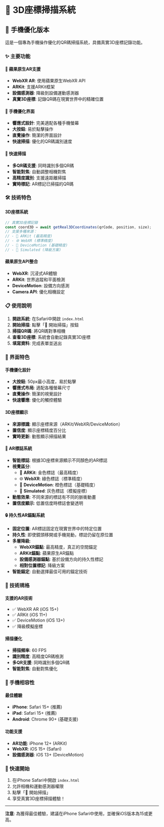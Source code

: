 # 🎯 3D座標掃描系統

## 📱 手機優化版本

這是一個專為手機操作優化的QR碼掃描系統，具備真實3D座標記錄功能。

### ✨ 主要功能

#### 🍎 蘋果原生AR支援
- **WebXR AR**: 使用蘋果原生WebXR API
- **ARKit**: 支援ARKit框架
- **設備感測器**: 降級到設備運動感測器
- **真實3D座標**: 記錄QR碼在現實世界中的精確位置

#### 📱 手機優化界面
- **響應式設計**: 完美適配各種手機螢幕
- **大按鈕**: 易於點擊操作
- **直覺操作**: 簡潔的界面設計
- **快速掃描**: 優化的QR碼識別速度

#### 🚀 快速掃描
- **多QR碼支援**: 同時識別多個QR碼
- **智能對焦**: 自動調整相機對焦
- **高精度識別**: 支援遠距離掃描
- **實時標記**: AR標記已掃描的QR碼

### 🛠️ 技術特色

#### 3D座標系統
```javascript
// 真實3D座標記錄
const coord3D = await getReal3DCoordinates(qrCode, position, size);
// 支援多種來源：
// - 🍎 ARKit (最高精度)
// - 🌐 WebXR (標準精度)  
// - 📱 DeviceMotion (基礎精度)
// - 🎲 Simulated (降級方案)
```

#### 蘋果原生API整合
- **WebXR**: 沉浸式AR體驗
- **ARKit**: 世界追蹤和平面檢測
- **DeviceMotion**: 設備方向感測
- **Camera API**: 優化相機設定

### 📋 使用說明

1. **開啟系統**: 在Safari中開啟 `index.html`
2. **開始掃描**: 點擊「📱 開始掃描」按鈕
3. **掃描QR碼**: 將QR碼對準相機
4. **查看3D座標**: 系統會自動記錄真實3D座標
5. **填寫資料**: 完成表單並送出

### 🎨 界面特色

#### 手機優化設計
- **大按鈕**: 50px最小高度，易於點擊
- **響應式布局**: 適配各種螢幕尺寸
- **直覺操作**: 簡潔的視覺設計
- **快速響應**: 優化的觸控體驗

#### 3D座標顯示
- **來源標識**: 顯示座標來源（ARKit/WebXR/DeviceMotion）
- **置信度**: 顯示座標精度百分比
- **實時更新**: 動態顯示掃描結果

#### 🎯 AR標誌系統
- **智能標誌**: 根據3D座標來源顯示不同顏色的AR標誌
- **視覺區分**: 
  - 🍎 **ARKit**: 金色標誌（最高精度）
  - 🌐 **WebXR**: 綠色標誌（標準精度）
  - 📱 **DeviceMotion**: 橙色標誌（基礎精度）
  - 🎲 **Simulated**: 灰色標誌（模擬座標）
- **動態效果**: 不同來源的標誌有不同的脈衝動畫
- **置信度顯示**: 低置信度時標誌會變透明

#### 🔒 持久性AR錨點系統
- **固定位置**: AR標誌固定在現實世界中的特定位置
- **持久性**: 即使鏡頭移開或手機晃動，標誌仍留在原位置
- **多層降級**: 
  - **WebXR錨點**: 最高精度，真正的空間錨定
  - **ARKit錨點**: 蘋果原生AR錨點
  - **設備感測器錨點**: 基於設備方向的持久性標記
  - **相對位置標記**: 降級方案
- **智能錨定**: 自動選擇最佳可用的錨定技術

### 🔧 技術規格

#### 支援的AR技術
- ✅ WebXR AR (iOS 15+)
- ✅ ARKit (iOS 11+)
- ✅ DeviceMotion (iOS 13+)
- ✅ 降級模擬座標

#### 掃描優化
- **掃描頻率**: 60 FPS
- **識別精度**: 高精度QR碼檢測
- **多QR支援**: 同時識別多個QR碼
- **智能對焦**: 自動對焦優化

### 📱 手機相容性

#### 最佳體驗
- **iPhone**: Safari 15+ (推薦)
- **iPad**: Safari 15+ (推薦)
- **Android**: Chrome 90+ (基礎支援)

#### 功能支援
- **AR功能**: iPhone 12+ (ARKit)
- **WebXR**: iOS 15+ (Safari)
- **設備感測器**: iOS 13+ (DeviceMotion)

### 🚀 快速開始

1. 在iPhone Safari中開啟 `index.html`
2. 允許相機和運動感測器權限
3. 點擊「📱 開始掃描」
4. 享受真實3D座標掃描體驗！

---

**注意**: 為獲得最佳體驗，建議在iPhone Safari中使用，並確保iOS版本為15或更高。
